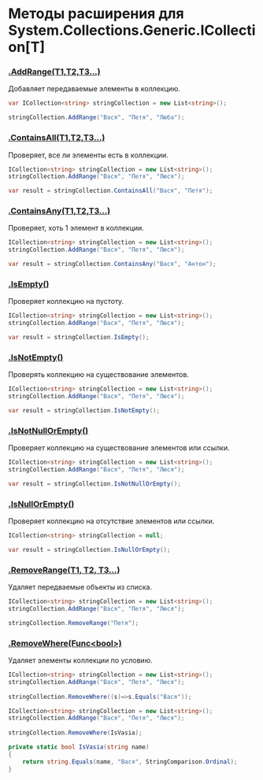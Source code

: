 ﻿# Методы расширения для System.Collections.Generic.ICollection[T]

### [.AddRange(T1,T2,T3...)][0]
[0]: AddRangeExtensions.cs
Добавляет передаваемые элементы в коллекцию.
```c#
var ICollection<string> stringCollection = new List<string>();

stringCollection.AddRange("Вася", "Петя", "Люба");
```

### [.ContainsAll(T1,T2,T3...)][1]
[1]: ContainsAllExtensions.cs
Проверяет, все ли элементы есть в коллекции.
```c#
ICollection<string> stringCollection = new List<string>();
stringCollection.AddRange("Вася", "Петя", "Люся");

var result = stringCollection.ContainsAll("Вася", "Петя");
```

### [.ContainsAny(T1,T2,T3...)][2]
[2]: ContainsAnyExtensions.cs
Проверяет, хоть 1 элемент в коллекции.
```c#
ICollection<string> stringCollection = new List<string>();
stringCollection.AddRange("Вася", "Петя", "Люся");

var result = stringCollection.ContainsAny("Вася", "Антон");
```
### [.IsEmpty()][3]
[3]: IsEmptyExtensions.cs
Проверяет коллекцию на пустоту.
```c#
ICollection<string> stringCollection = new List<string>();
stringCollection.AddRange("Вася", "Петя", "Люся");

var result = stringCollection.IsEmpty();
```
### [.IsNotEmpty()][4]
[4]: IsNotEmptyExtensions.cs
Проверять коллекцию на существование элементов.
```c#
ICollection<string> stringCollection = new List<string>();
stringCollection.AddRange("Вася", "Петя", "Люся");

var result = stringCollection.IsNotEmpty();
```
### [.IsNotNullOrEmpty()][5]
[5]: IsNotNullOrEmptyExtensions.cs
Проверяет коллекцию на существование элементов или ссылки.
```c#
ICollection<string> stringCollection = new List<string>();
stringCollection.AddRange("Вася", "Петя", "Люся");

var result = stringCollection.IsNotNullOrEmpty();
```
### [.IsNullOrEmpty()][6]
[6]: IsNullOrEmptyExtensions.cs
Проверяет коллекцию на отсутствие элементов или ссылки.
```c#
ICollection<string> stringCollection = null;

var result = stringCollection.IsNullOrEmpty();
```
### [.RemoveRange(T1, T2, T3...)][7]
[7]: RemoveRangeExtensions.cs
Удаляет передваемые объекты из списка.
```c#
ICollection<string> stringCollection = new List<string>();
stringCollection.AddRange("Вася", "Петя", "Люся");

stringCollection.RemoveRange("Петя");
```

### [.RemoveWhere(Func<bool\>)][8]
[8]: RemoveWhereExtensions.cs
Удаляет элементы коллекции по условию.
```c#
ICollection<string> stringCollection = new List<string>();
stringCollection.AddRange("Вася", "Петя", "Люся");
            
stringCollection.RemoveWhere((s)=>s.Equals("Вася"));
```
```c#
ICollection<string> stringCollection = new List<string>();
stringCollection.AddRange("Вася", "Петя", "Люся");
            
stringCollection.RemoveWhere(IsVasia);

private static bool IsVasia(string name)
{
    return string.Equals(name, "Вася", StringComparison.Ordinal);
}
```